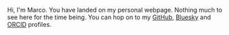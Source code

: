 Hi, I'm Marco. You have landed on my personal webpage. Nothing much to see here for the time being. You can hop on to my [GitHub](https://github.com/macromeer), [Bluesky](https://bsky.app/profile/macromeer.github.io) and [ORCID](https://orcid.org/0000-0003-4501-6121) profiles.
